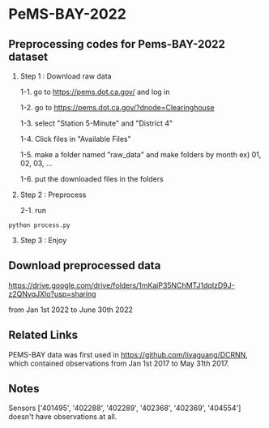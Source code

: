 # PeMS-BAY-2022

## Preprocessing codes for Pems-BAY-2022 dataset

1. Step 1 : Download raw data

    1-1. go to https://pems.dot.ca.gov/ and log in
  
    1-2. go to https://pems.dot.ca.gov/?dnode=Clearinghouse
  
    1-3. select "Station 5-Minute" and "District 4"
  
    1-4. Click files in "Available Files"
  
    1-5. make a folder named "raw_data" and make folders by month ex) 01, 02, 03, ...
    
    1-6. put the downloaded files in the folders
  
2. Step 2 : Preprocess

    2-1. run 
  ```
  python process.py
  ```
  
3. Step 3 : Enjoy


## Download preprocessed data

https://drive.google.com/drive/folders/1mKajP35NChMTJ1dqIzD9J-z2QNvqJXlo?usp=sharing

from Jan 1st 2022 to June 30th 2022

## Related Links
PEMS-BAY data was first used in https://github.com/liyaguang/DCRNN, which contained observations from Jan 1st 2017 to May 31th 2017.


## Notes
Sensors ['401495', '402288', '402289', '402368', '402369', '404554'] doesn't have observations at all.
